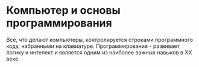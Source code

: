 # Компьютер и основы программирования

Все, что делают компьютеры, контролируется строками программного кода, набранными на клавиатуре. Программирование - развивает логику и интелект и является одним из наиболее важных навыков в XX веке.